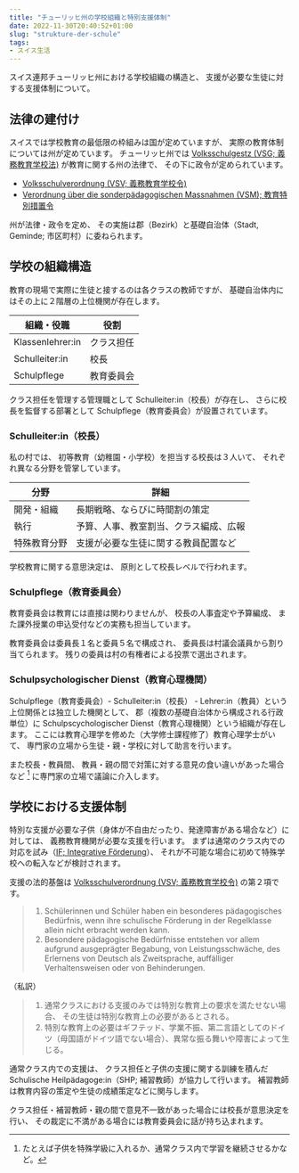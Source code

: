 ```yaml
---
title: "チューリッヒ州の学校組織と特別支援体制"
date: 2022-11-30T20:40:52+01:00
slug: "strukture-der-schule"
tags:
- スイス生活
---
```

スイス連邦チューリッヒ州における学校組織の構造と、
支援が必要な生徒に対する支援体制について。

## 法律の建付け

スイスでは学校教育の最低限の枠組みは国が定めていますが、
実際の教育体制については州が定めています。
チューリッヒ州では [Volksschulgestz (VSG; 義務教育学校法)](https://www.zh.ch/de/politik-staat/gesetze-beschluesse/gesetzessammlung/zhlex-ls/erlass-412_100-2005_02_07-2006_08_21-117.html) が教育に関する州の法律で、
その下に政令が定められています。

- [Volksschulverordnung (VSV; 義務教育学校令)](http://www.zhlex.zh.ch/Erlass.html?Open&Ordnr=412.101)
- [Verordnung über die sonderpädagogischen Massnahmen (VSM); 教育特別措置令](https://www.zh.ch/de/politik-staat/gesetze-beschluesse/gesetzessammlung/zhlex-ls/erlass-412_103-2007_07_11-2008_08_18-115.html)

州が法律・政令を定め、
その実施は郡（Bezirk）と基礎自治体（Stadt, Geminde; 市区町村）に委ねられます。

## 学校の組織構造

教育の現場で実際に生徒と接するのは各クラスの教師ですが、
基礎自治体内にはその上に２階層の上位機関が存在します。

| 組織・役職 | 役割 |
| - | - |
| Klassenlehrer:in | クラス担任 |
| Schulleiter:in | 校長 |
| Schulpflege | 教育委員会 |

クラス担任を管理する管理職として Schulleiter:in（校長）が存在し、
さらに校長を監督する部署として Schulpflege（教育委員会）が設置されています。

### Schulleiter:in（校長）

私の村では、
初等教育（幼稚園・小学校）を担当する校長は３人いて、
それぞれ異なる分野を管掌しています。

| 分野 | 詳細 |
| - | - |
| 開発・組織 | 長期戦略、ならびに時間割の策定 |
| 執行 | 予算、人事、教室割当、クラス編成、広報 |
| 特殊教育分野 | 支援が必要な生徒に関する教員配置など |

学校教育に関する意思決定は、
原則として校長レベルで行われます。

### Schulpflege（教育委員会）

教育委員会は教育には直接は関わりませんが、
校長の人事査定や予算編成、
また課外授業の申込受付などの実務も担当しています。

教育委員会は委員長１名と委員５名で構成され、
委員長は村議会議員から割り当てられます。
残りの委員は村の有権者による投票で選出されます。

### Schulpsychologischer Dienst（教育心理機関）

Schulpflege（教育委員会）- Schulleiter:in（校長） - Lehrer:in（教員）という上位関係とは独立した機関として、
郡（複数の基礎自治体から構成される行政単位）に Schulpscychologischer Dienst（教育心理機関）という組織が存在します。
ここには教育心理学を修めた（大学修士課程修了）教育心理学士がいて、
専門家の立場から生徒・親・学校に対して助言を行います。

また校長・教員間、
教員・親の間で対策に対する意見の食い違いがあった場合など [^1] に専門家の立場で議論に介入します。

[^1]: たとえば子供を特殊学級に入れるか、通常クラス内で学習を継続させるかなど。

## 学校における支援体制

特別な支援が必要な子供（身体が不自由だったり、発達障害がある場合など）に対しては、
義務教育機関が必要な支援を行います。
まずは通常のクラス内での対応を試み（[IF; Integrative Förderung](https://www.stadt-zuerich.ch/schulen/de/vogtsrain/unterricht/foerderangebot/if.html)）、
それが不可能な場合に初めて特殊学校への転入などが検討されます。

支援の法的基盤は [Volksschulverordnung (VSV; 義務教育学校令)](http://www.zhlex.zh.ch/Erlass.html?Open&Ordnr=412.101) の第２項です。

> 1. Schülerinnen und Schüler haben ein besonderes pädagogisches Bedürfnis, wenn ihre schulische Förderung in der Regelklasse allein nicht erbracht werden kann.
> 2. Besondere pädagogische Bedürfnisse entstehen vor allem aufgrund ausgeprägter Begabung, von Leistungsschwäche, des Erlernens von Deutsch als Zweitsprache, auffälliger Verhaltensweisen oder von Behinderungen.

（私訳）
> 1. 通常クラスにおける支援のみでは特別な教育上の要求を満たせない場合、
    その生徒は特別な教育上の必要があるとされる。
> 2. 特別な教育上の必要はギフテッド、学業不振、第二言語としてのドイツ（母国語がドイツ語でない場合）、異常な振る舞いや障害によって生じる。


通常クラス内での支援は、
クラス担任と子供の支援に関する訓練を積んだ Schulische Heilpädagoge:in（SHP; 補習教師）が協力して行います。
補習教師は教育内容の策定や生徒の成績策定などに関与します。

クラス担任・補習教師・親の間で意見不一致があった場合には校長が意思決定を行い、
その裁定に不満がある場合には教育委員会に話が持ち込まれます。
